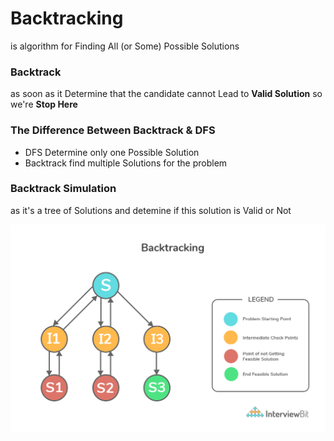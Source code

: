 # Backtracking

is algorithm for Finding All (or Some) Possible Solutions

### Backtrack

as soon as it Determine that the candidate cannot Lead to **Valid Solution** so we're **Stop Here**

### The Difference Between Backtrack & DFS

- DFS Determine only one Possible Solution
- Backtrack find multiple Solutions for the problem

### Backtrack Simulation

as it's a tree of Solutions and detemine if this solution is Valid or Not

![Backtrack](/public/backtracking1.png)
